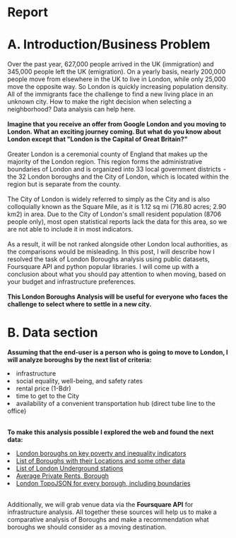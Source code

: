 # Report

# A. Introduction/Business Problem

Over the past year, 627,000 people arrived in the UK (immigration) and 345,000 people left the UK (emigration). On a yearly basis, nearly 200,000 people move from elsewhere in the UK to live in London, while only 25,000 move the opposite way. So London is quickly increasing population density.
All of the immigrants face the challenge to find a new living place in an unknown city. How to make the right decision when selecting a neighborhood? Data analysis can help here.<BR><BR>
<B>Imagine that you receive an offer from Google London and you moving to London. What an exciting journey coming. But what do you know about London except that "London is the Capital of Great Britain?"</B><BR><BR>
Greater London is a ceremonial county of England that makes up the majority of the London region. This region forms the administrative boundaries of London and is organized into 33 local government districts  -  the 32 London boroughs and the City of London, which is located within the region but is separate from the county.<BR><BR>
The City of London is widely referred to simply as the City and is also colloquially known as the Square Mile, as it is 1.12 sq mi (716.80 acres; 2.90 km2) in area. Due to the City of London's small resident population (8706 people only), most open statistical reports lack the data for this area, so we are not able to include it in most indicators.<BR><BR>
As a result, it will be not ranked alongside other London local authorities, as the comparisons would be misleading.
In this post, I will describe how I resolved the task of London Boroughs analysis using public datasets, Foursquare API and python popular libraries. I will come up with a conclusion about what you should pay attention to when moving, based on your budget and infrastructure preferences.<br><br>
<b>This London Boroughs Analysis will be useful for everyone who faces the challenge to select where to settle in a new city.</b>

# B. Data section
    
<b>Assuming that the end-user is a person who is going to move to London, I will analyze boroughs by the next list of criteria:</b>
<li>infrastructure
<li>social equality, well-being, and safety rates
<li>rental price (1-Bdr)
<li>time to get to the City
<li>availability of a convenient transportation hub (direct tube line to the office)<br><br>  

<b>To make this analysis possible I explored the web and found the next data:</b>
<li><a href="http://www.trustforlondon.org.uk/data32">London boroughs on key poverty and inequality indicators</a>
<li><a href="https://raw.githubusercontent.com/naomiggg/the-best-borough-in-london/master/boroughs.json">List of Boroughs with their Locations and some other data</a>
<li><a href="https://wiki.openstreetmap.org/wiki/List_of_London_Underground_stations">List of London Underground stations</a>
<li><a href="https://data.london.gov.uk/dataset/average-private-rents-borough">Average Private Rents, Borough</a>
<li><a href="https://gist.github.com/cejast/2cb80a2346b2049ac5d0">London TopoJSON for every borough, including boundaries</a><br><br>

Additionally, we will grab venue data via the <b>Foursquare API</b> for infrastructure analysis.
All together these sources will help us to make a comparative analysis of Boroughs and make a recommendation what boroughs we should consider as a moving destination.
